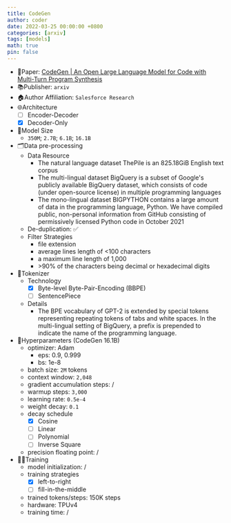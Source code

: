 ```yaml
---
title: CodeGen
author: coder
date: 2022-03-25 00:00:00 +0800
categories: [arxiv]
tags: [models]
math: true
pin: false
---
```


- 📙Paper: [CodeGen | An Open Large Language Model for Code with Multi-Turn Program Synthesis](https://arxiv.org/pdf/2203.13474.pdf)
- 📚Publisher: `arxiv`
- 🏠Author Affiliation: `Salesforce Research`
- 🌐Architecture
  + [ ] Encoder-Decoder
  + [x] Decoder-Only
- 📏Model Size
  + `350M`; `2.7B`; `6.1B`; `16.1B`
- 🗂️Data pre-processing
  + Data Resource
    * The natural language dataset ThePile is an 825.18GiB English text corpus
    * The multi-lingual dataset BigQuery is a subset of Google's publicly available BigQuery dataset, which consists of code (under open-source license) in multiple programming languages
    * The mono-lingual dataset BIGPYTHON contains a large amount of data in the programming language, Python. We have compiled public, non-personal information from GitHub consisting of permissively licensed Python code in October 2021
  + De-duplication: ✅
  + Filter Strategies
    * file extension
    * average lines length of <100 characters
    * a maximum line length of 1,000
    * \>90% of the characters being decimal or hexadecimal digits
- 🍉Tokenizer
  + Technology
    * [x] Byte-level Byte-Pair-Encoding (BBPE)
    * [ ] SentencePiece
  + Details
    * The BPE vocabulary of GPT-2 is extended by special tokens representing repeating tokens of tabs and white spaces. In the multi-lingual setting of BigQuery, a prefix is prepended to indicate the name of the programming language. 
- 🧪Hyperparameters (CodeGen 16.1B)
  + optimizer: Adam
    * eps: 0.9, 0.999
    * bs: 1e-8
  + batch size: `2M` tokens
  + context window: `2,048`
  + gradient accumulation steps: /
  + warmup steps: `3,000`
  + learning rate: `0.5e-4`
  + weight decay: `0.1`
  + decay schedule
    * [x] Cosine
    * [ ] Linear
    * [ ] Polynomial
    * [ ] Inverse Square
  + precision floating point: /
- 🏃‍♀️Training
  + model initialization: /
  + training strategies
    * [x] left-to-right
    * [ ] fill-in-the-middle
  + trained tokens/steps: 150K steps
  + hardware: TPUv4
  + training time: /
